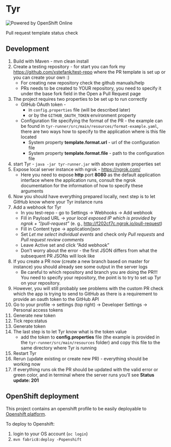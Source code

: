 # Tyr
  
![Powered by OpenShift Online](https://www.openshift.com/images/logos/powered_by_openshift.png)

Pull request template status check

## Development

1. Build with Maven - mvn clean install
1. Create a testing repository - for start you can fork my 
https://github.com/xstefank/test-repo where the PR template is set up or 
you can create your own :)
    - For creating new repository check the github manuals/help
    - PRs needs to be created to YOUR repository, you need to specify it 
    under the base fork field in the Open a Pull Request page
1. The project requires two properties to be set up to run correctly
    - GitHub OAuth token - 
        - in `config.properties` file (will be described later)
        - or by the `GITHUB_OAUTH_TOKEN` environment property
    - Configuration file specifying the format of the PR - the example can 
    be found in `tyr-runner/src/main/resources/format-example.yaml`, there are
    two ways how to specify to the application where is this file located
        - System property **template.format.url** - url of the configuration file
        - System property **template.format.file** -  path to the configuration file
1. start Tyr - `java -jar tyr-runner.jar` with above system properties set
1. Expose local server instance with ngrok - https://ngrok.com/
    - Here you need to expose **http** port **8080** as the default application
    interface where the application runs, consult the ngrok documentation for the
    information of how to specify these arguments
1. Now you should have everything prepared locally, next step is to let 
GitHub know where your Tyr instance runs
1. Add a webhook for Tyr
    - In you test-repo - go to Settings -> Webhooks -> Add webhook
    - Fill in Payload URL -> *your local exposed IP which is provided by 
    ngrok + “/pull-request”* (e. g., http://f202cf7c.ngrok.io/pull-request)
    - Fill in Content type -> application/json
    - Set *Let me select individual events* and check only *Pull requests* 
    and *Pull request review comments*
    - Leave Active set and click “Add webhook”
    - Don’t worry about the error - the first JSON differs from what the 
    subsequent PR JSONs will look like
1. If you create a PR now (create a new branch based on master for instance) 
you should already see some output in the server logs
    - Be careful to which repository and branch you are doing the PR!!! 
    You need to specify your repository, the point is to try to set up Tyr 
    on your repository.
1. However, you will still probably see problems with the custom PR check 
which the app is trying to send to GitHub as there is a requirement to 
provide an oauth token to the GitHub API
1. Go to your profile -> settings (top right) -> Developer Settings -> 
Personal access tokens
1. Generate new token
1. Tick repo:status
1. Generate token
1. The last step is to let Tyr know what is the token value
    - add the token to **config.properties** file (the example is provided in 
    the `tyr-runner/src/main/resources` folder) and copy this file to the same directory
    where Tyr is running
1. Restart Tyr
1. Rerun (update existing or create new PR) - everything should be working now
1. If everything runs ok the PR should be updated with the valid error or 
green color, and in terminal where the server runs you’ll see 
**Status update: 201**

## OpenShift deployment

This project contains an openshift profile to be easily deployable to
[Openshift platform](https://www.openshift.com/). 

To deploy to Openshift:

1. login to your OS account (`oc login`)
1. `mvn fabric8:deploy -Popenshift`
